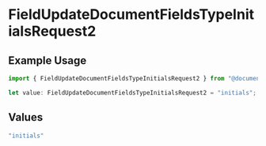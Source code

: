 # FieldUpdateDocumentFieldsTypeInitialsRequest2

## Example Usage

```typescript
import { FieldUpdateDocumentFieldsTypeInitialsRequest2 } from "@documenso/sdk-typescript/models/operations";

let value: FieldUpdateDocumentFieldsTypeInitialsRequest2 = "initials";
```

## Values

```typescript
"initials"
```
